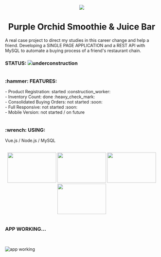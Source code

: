 <p align="center">
<img src="https://user-images.githubusercontent.com/86386851/152593552-50532654-588c-424c-86ed-538d92d44a2e.png"/>
</p>
<h1 align="center"> Purple Orchid Smoothie & Juice Bar </h1>

A real case project to direct my studies in this career change and help a friend. Developing a SINGLE PAGE APPLICATION and a REST API with MySQL to automate a buying process of a friend's restaurant chain.

### STATUS: ![underconstruction](https://user-images.githubusercontent.com/86386851/152597573-6f43a21c-852d-4bcb-bce9-8cae017f461f.png)
#
<h3>:hammer: FEATURES:</h3>
- Product Registration: started :construction_worker: <br>
- Inventory Count: done :heavy_check_mark: <br>
- Consolidated Buying Orders: not started :soon: <br>
- Full Responsive: not started :soon: <br>
- Mobile Version: not started / on future

#
<h3>:wrench: USING:</h3> Vue.js / Node.js / MySQL <br>
<br>
<p align="center">
<img src="https://cdn.jsdelivr.net/gh/devicons/devicon/icons/javascript/javascript-original.svg" width="160" height="100"/> <img src="https://cdn.jsdelivr.net/gh/devicons/devicon/icons/nodejs/nodejs-original-wordmark.svg" width="160" height="100"/> <img src="https://cdn.jsdelivr.net/gh/devicons/devicon/icons/vuejs/vuejs-original-wordmark.svg" width="160" height="100"/> <img src="https://cdn.jsdelivr.net/gh/devicons/devicon/icons/mysql/mysql-original.svg" width="160" height="100"/>
</p>

#
<h3>APP WORKING...</h3><br>

![app working](https://user-images.githubusercontent.com/86386851/152708990-9e3e1969-026c-4451-9d3e-bd937ae5ebbc.gif)
